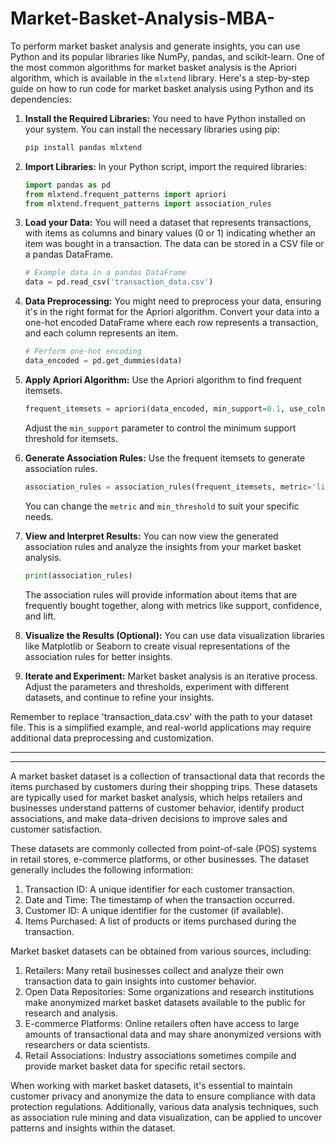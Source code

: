 # Market-Basket-Analysis-MBA-

To perform market basket analysis and generate insights, you can use Python and its popular libraries like NumPy, pandas, and scikit-learn. One of the most common algorithms for market basket analysis is the Apriori algorithm, which is available in the `mlxtend` library. Here's a step-by-step guide on how to run code for market basket analysis using Python and its dependencies:

1. **Install the Required Libraries:**
   You need to have Python installed on your system. You can install the necessary libraries using pip:

   ```bash
   pip install pandas mlxtend
   ```

2. **Import Libraries:**
   In your Python script, import the required libraries:

   ```python
   import pandas as pd
   from mlxtend.frequent_patterns import apriori
   from mlxtend.frequent_patterns import association_rules
   ```

3. **Load your Data:**
   You will need a dataset that represents transactions, with items as columns and binary values (0 or 1) indicating whether an item was bought in a transaction. The data can be stored in a CSV file or a pandas DataFrame.

   ```python
   # Example data in a pandas DataFrame
   data = pd.read_csv('transaction_data.csv')
   ```

4. **Data Preprocessing:**
   You might need to preprocess your data, ensuring it's in the right format for the Apriori algorithm. Convert your data into a one-hot encoded DataFrame where each row represents a transaction, and each column represents an item.

   ```python
   # Perform one-hot encoding
   data_encoded = pd.get_dummies(data)
   ```

5. **Apply Apriori Algorithm:**
   Use the Apriori algorithm to find frequent itemsets.

   ```python
   frequent_itemsets = apriori(data_encoded, min_support=0.1, use_colnames=True)
   ```

   Adjust the `min_support` parameter to control the minimum support threshold for itemsets.

6. **Generate Association Rules:**
   Use the frequent itemsets to generate association rules.

   ```python
   association_rules = association_rules(frequent_itemsets, metric='lift', min_threshold=1.0)
   ```

   You can change the `metric` and `min_threshold` to suit your specific needs.

7. **View and Interpret Results:**
   You can now view the generated association rules and analyze the insights from your market basket analysis.

   ```python
   print(association_rules)
   ```

   The association rules will provide information about items that are frequently bought together, along with metrics like support, confidence, and lift.

8. **Visualize the Results (Optional):**
   You can use data visualization libraries like Matplotlib or Seaborn to create visual representations of the association rules for better insights.

9. **Iterate and Experiment:**
   Market basket analysis is an iterative process. Adjust the parameters and thresholds, experiment with different datasets, and continue to refine your insights.

Remember to replace 'transaction_data.csv' with the path to your dataset file. This is a simplified example, and real-world applications may require additional data preprocessing and customization.

----------------------------------------------------------------------------------------------------------------------------------------------------------------------------------------
----------------------------------------------------------------------------------------------------------------------------------------------------------------------------------------
A market basket dataset is a collection of transactional data that records the items purchased by customers during their shopping trips. These datasets are typically used for market basket analysis, which helps retailers and businesses understand patterns of customer behavior, identify product associations, and make data-driven decisions to improve sales and customer satisfaction.

These datasets are commonly collected from point-of-sale (POS) systems in retail stores, e-commerce platforms, or other businesses. The dataset generally includes the following information:

1. Transaction ID: A unique identifier for each customer transaction.
2. Date and Time: The timestamp of when the transaction occurred.
3. Customer ID: A unique identifier for the customer (if available).
4. Items Purchased: A list of products or items purchased during the transaction.

Market basket datasets can be obtained from various sources, including:

1. Retailers: Many retail businesses collect and analyze their own transaction data to gain insights into customer behavior.
2. Open Data Repositories: Some organizations and research institutions make anonymized market basket datasets available to the public for research and analysis.
3. E-commerce Platforms: Online retailers often have access to large amounts of transactional data and may share anonymized versions with researchers or data scientists.
4. Retail Associations: Industry associations sometimes compile and provide market basket data for specific retail sectors.

When working with market basket datasets, it's essential to maintain customer privacy and anonymize the data to ensure compliance with data protection regulations. Additionally, various data analysis techniques, such as association rule mining and data visualization, can be applied to uncover patterns and insights within the dataset.
